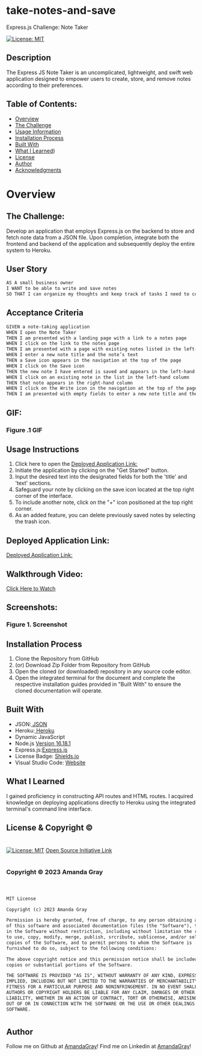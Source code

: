 # take-notes-and-save
Express.js Challenge: Note Taker

[![License: MIT](https://img.shields.io/badge/License-MIT-yellow.svg)](https://opensource.org/licenses/MIT)
  
## Description

The Express JS Note Taker is an uncomplicated, lightweight, and swift web application designed to empower users to create, store, and remove notes according to their preferences.

## Table of Contents:
- [Overview](#Overview)
- [The Challenge](#The-Challenge)
- [Usage Information](#Usage-Information)
- [Installation Process](#Installation-Process)
- [Built With](#Built-With)
- [What I Learned](#What-I-Learned))
- [License](#License)
- [Author](#Author)
- [Acknowledgments](#Acknowledgments)

# Overview

## The Challenge:
Develop an application that employs Express.js on the backend to store and fetch note data from a JSON file. Upon completion, integrate both the frontend and backend of the application and subsequently deploy the entire system to Heroku.
## User Story

```md
AS A small business owner
I WANT to be able to write and save notes
SO THAT I can organize my thoughts and keep track of tasks I need to complete
```

## Acceptance Criteria

```md
GIVEN a note-taking application
WHEN I open the Note Taker
THEN I am presented with a landing page with a link to a notes page
WHEN I click on the link to the notes page
THEN I am presented with a page with existing notes listed in the left-hand column, plus empty fields to enter a new note title and the note’s text in the right-hand column
WHEN I enter a new note title and the note’s text
THEN a Save icon appears in the navigation at the top of the page
WHEN I click on the Save icon
THEN the new note I have entered is saved and appears in the left-hand column with the other existing notes
WHEN I click on an existing note in the list in the left-hand column
THEN that note appears in the right-hand column
WHEN I click on the Write icon in the navigation at the top of the page
THEN I am presented with empty fields to enter a new note title and the note’s text in the right-hand column
```
## GIF:
### Figure .1 GIF


## Usage Instructions
1. Click here to open the [Deployed Application Link:](https://tranquil-eyrie-27280.herokuapp.com/notes)
2. Initiate the application by clicking on the "Get Started" button.
3. Input the desired text into the designated fields for both the 'title' and 'text' sections.
4. Safeguard your note by clicking on the save icon located at the top right corner of the interface.
5. To include another note, click on the "+" icon positioned at the top right corner.
6. As an added feature, you can delete previously saved notes by selecting the trash icon.

## Deployed Application Link:
[Deployed Application Link:](https://tranquil-eyrie-27280.herokuapp.com/notes)

## Walkthrough Video:
[Click Here to Watch](https://drive.google.com/file/d/197T1oOUv7jIWuR_i7-O5XkjMsRe6rUbS/view)

## Screenshots:
### Figure 1. Screenshot


## Installation Process
1. Clone the Repository from GitHub 
2. (or) Download Zip Folder from Repository from GitHub
3. Open the cloned (or downloaded) repository in any source code editor.
4. Open the integrated terminal for the document and complete the respective installation guides provided in "Built With" to ensure the cloned documentation will operate.

## Built With
- JSON:[ JSON](https://www.npmjs.com/package/json)
- Heroku:[ Heroku ](https://www.heroku.com/)
- Dynamic JavaScript
- Node.js [Version 16.18.1](https://nodejs.org/en/blog/release/v16.18.1/)
- Express.js:[Express.js](https://expressjs.com/en/starter/installing.html)
- License Badge: [Shields.io](https://shields.io/)
- Visual Studio Code: [Website](https://code.visualstudio.com/)

## What I Learned
I gained proficiency in constructing API routes and HTML routes.
I acquired knowledge on deploying applications directly to Heroku using the integrated terminal's command line interface.

 
## License & Copyright ©
#
  
  [![License: MIT](https://img.shields.io/badge/License-MIT-yellow.svg)](https://opensource.org/licenses/MIT) [Open Source Initiative Link](https://opensource.org/licenses/MIT)

#
### Copyright © 2023 Amanda Gray
#
```md

MIT License

Copyright (c) 2023 Amanda Gray

Permission is hereby granted, free of charge, to any person obtaining a copy
of this software and associated documentation files (the "Software"), to deal
in the Software without restriction, including without limitation the rights
to use, copy, modify, merge, publish, srcribute, sublicense, and/or sell
copies of the Software, and to permit persons to whom the Software is
furnished to do so, subject to the following conditions:

The above copyright notice and this permission notice shall be included in all
copies or substantial portions of the Software.

THE SOFTWARE IS PROVIDED "AS IS", WITHOUT WARRANTY OF ANY KIND, EXPRESS OR
IMPLIED, INCLUDING BUT NOT LIMITED TO THE WARRANTIES OF MERCHANTABILITY,
FITNESS FOR A PARTICULAR PURPOSE AND NONINFRINGEMENT. IN NO EVENT SHALL THE
AUTHORS OR COPYRIGHT HOLDERS BE LIABLE FOR ANY CLAIM, DAMAGES OR OTHER
LIABILITY, WHETHER IN AN ACTION OF CONTRACT, TORT OR OTHERWISE, ARISING FROM,
OUT OF OR IN CONNECTION WITH THE SOFTWARE OR THE USE OR OTHER DEALINGS IN THE
SOFTWARE.

```
#
## Author

Follow me on Github at [AmandaGray](https://github.com/Berkeleycodingmomma)! 
Find me on Linkedin at [AmandaGray](https://www.linkedin.com/in/amanda-gray-121a6a254/)! 
